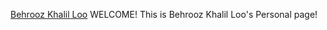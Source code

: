 [ Behrooz Khalil Loo]([URL](https://behroozkhalilloo.github.io/))
WELCOME!
This is Behrooz Khalil Loo's Personal page!

